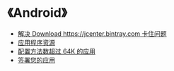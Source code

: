 # 《Android》

* [解决 Download https://jcenter.bintray.com 卡住问题](gradle_download.md)
* [应用程序资源](resources.md)
* [配置方法数超过 64K 的应用](multidex.md)
* [签署您的应用](https://github.com/maoqiqi/AndroidSign/blob/master/README.md)